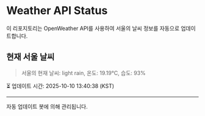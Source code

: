 
# Weather API Status

이 리포지토리는 OpenWeather API를 사용하여 서울의 날씨 정보를 자동으로 업데이트합니다.

## 현재 서울 날씨
> 서울의 현재 날씨: light rain, 온도: 19.19°C, 습도: 93%

⏳ 업데이트 시간: 2025-10-10 13:40:38 (KST)

---
자동 업데이트 봇에 의해 관리됩니다.
